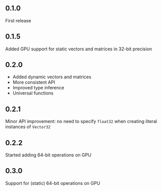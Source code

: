 0.1.0
-----

First release

0.1.5
-----

Added GPU support for static vectors and matrices in 32-bit precision

0.2.0
-----

* Added dynamic vectors and matrices
* More consistent API
* Improved type inference
* Universal functions

0.2.1
-----

Minor API improvement: no need to specify `float32` when creating literal
instances of `Vector32`

0.2.2
-----

Started adding 64-bit operations on GPU

0.3.0
-----

Support for (static) 64-bit operations on GPU